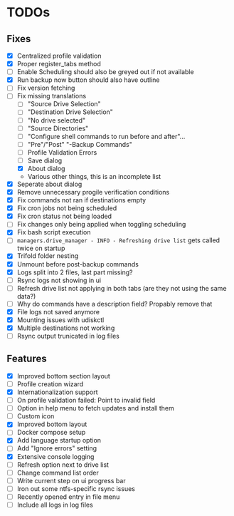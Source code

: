 # TODOs

## Fixes
- [x] Centralized profile validation
- [x] Proper register_tabs method
- [ ] Enable Scheduling should also be greyed out if not available
- [x] Run backup now button should also have outline
- [ ] Fix version fetching
- [ ] Fix missing translations
    - [ ] "Source Drive Selection"
    - [ ] "Destination Drive Selection"
    - [ ] "No drive selected"
    - [ ] "Source Directories"
    - [ ] "Configure shell commands to run before and after"...
    - [ ] "Pre"/"Post" "-Backup Commands"
    - [ ] Profile Validation Errors
    - [ ] Save dialog
    - [x] About dialog
    - Various other things, this is an incomplete list
- [x] Seperate about dialog
- [x] Remove unnecessary progile verification conditions
- [x] Fix commands not ran if destinations empty
- [x] Fix cron jobs not being scheduled
- [x] Fix cron status not being loaded
- [ ] Fix changes only being applied when toggling scheduling
- [x] Fix bash script execution
- [ ] `managers.drive_manager - INFO - Refreshing drive list` gets called twice on startup
- [x] Trifold folder nesting
- [x] Unmount before post-backup commands
- [x] Logs split into 2 files, last part missing?
- [ ] Rsync logs not showing in ui
- [ ] Refresh drive list not applying in both tabs (are they not using the same data?)
- [ ] Why do commands have a description field? Propably remove that
- [x] File logs not saved anymore
- [x] Mounting issues with udiskctl
- [x] Multiple destinations not working
- [ ] Rsync output trunicated in log files

## Features
- [x] Improved bottom section layout
- [ ] Profile creation wizard
- [x] Internationalization support
- [ ] On profile validation failed: Point to invalid field
- [ ] Option in help menu to fetch updates and install them
- [ ] Custom icon
- [x] Improved bottom layout
- [ ] Docker compose setup
- [x] Add language startup option
- [ ] Add "Ignore errors" setting
- [x] Extensive console logging
- [ ] Refresh option next to drive list
- [ ] Change command list order
- [ ] Write current step on ui progress bar
- [ ] Iron out some ntfs-specific rsync issues
- [ ] Recently opened entry in file menu
- [ ] Include all logs in log files
